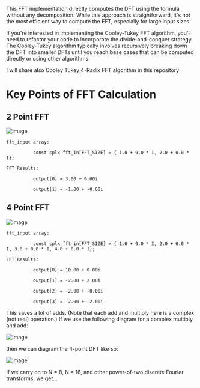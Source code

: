 This FFT implementation directly computes the DFT using the formula without any decomposition. While this approach is straightforward,  it's not the most efficient way to compute the FFT, especially for large input sizes.

If you're interested in implementing the Cooley-Tukey FFT algorithm, you'll need to refactor your code to incorporate the divide-and-conquer strategy. 
The Cooley-Tukey algorithm typically involves recursively breaking down the DFT into smaller DFTs until you reach base cases that can be computed directly or using other algorithms 

I will share also Cooley Tukey 4-Radix FFT algorithm in this repository

# Key Points of FFT Calculation

## 2 Point FFT 

![image](https://github.com/Mserhatarslan/fft/assets/63358327/509a6981-8f53-4f5e-953e-ccc95e41db6b)
```
fft_input array: 

          const cplx fft_in[FFT_SIZE] = { 1.0 + 0.0 * I, 2.0 + 0.0 * I};

FFT Results:
 
          output[0] = 3.00 + 0.00i

          output[1] = -1.00 + -0.00i
```

## 4 Point FFT 

![image](https://github.com/Mserhatarslan/fft/assets/63358327/0e70eff3-1be2-4114-ac84-9e34134e500d)

```
fft_input array: 

          const cplx fft_in[FFT_SIZE] = { 1.0 + 0.0 * I, 2.0 + 0.0 * I, 3.0 + 0.0 * I, 4.0 + 0.0 * I};

FFT Results:

          output[0] = 10.00 + 0.00i
          
          output[1] = -2.00 + 2.00i
          
          output[2] = -2.00 + -0.00i
          
          output[3] = -2.00 + -2.00i
```

This saves a lot of adds. (Note that each add and multiply here is a complex (not real) operation.)
If we use the following diagram for a complex multiply and add:

![image](https://github.com/Mserhatarslan/fft/assets/63358327/f5b92ffb-1175-4993-bd28-26a9e0fd7a04)

then we can diagram the 4-point DFT like so:

![image](https://github.com/Mserhatarslan/fft/assets/63358327/1cacfa8c-1217-4790-8052-66c8c7053153)

If we carry on to N = 8, N = 16, and other power-of-two discrete Fourier transforms,
we get...

